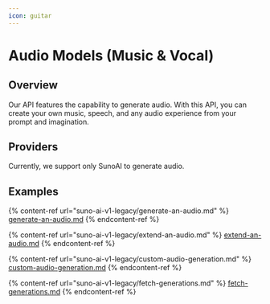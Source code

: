 ```yaml
---
icon: guitar
---
```


# Audio Models (Music & Vocal)

## Overview

Our API features the capability to generate audio. With this API, you can create your own music, speech, and any audio experience from your prompt and imagination.

## Providers

Currently, we support only SunoAI to generate audio.

## Examples

{% content-ref url="suno-ai-v1-legacy/generate-an-audio.md" %}
[generate-an-audio.md](suno-ai-v1-legacy/generate-an-audio.md)
{% endcontent-ref %}

{% content-ref url="suno-ai-v1-legacy/extend-an-audio.md" %}
[extend-an-audio.md](suno-ai-v1-legacy/extend-an-audio.md)
{% endcontent-ref %}

{% content-ref url="suno-ai-v1-legacy/custom-audio-generation.md" %}
[custom-audio-generation.md](suno-ai-v1-legacy/custom-audio-generation.md)
{% endcontent-ref %}

{% content-ref url="suno-ai-v1-legacy/fetch-generations.md" %}
[fetch-generations.md](suno-ai-v1-legacy/fetch-generations.md)
{% endcontent-ref %}
